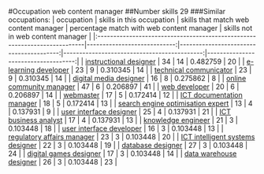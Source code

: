 #Occupation web content manager
##Number skills 29
###Similar occupations:
| occupation                                                                |   skills in this occupation |   skills that match web content manager |   percentage match with web content manager |   skills not in web content manager |
|:--------------------------------------------------------------------------|----------------------------:|----------------------------------------:|--------------------------------------------:|------------------------------------:|
| [instructional designer](instructional_designer.md)                       |                          34 |                                      14 |                                    0.482759 |                                  20 |
| [e-learning developer](e-learning_developer.md)                           |                          23 |                                       9 |                                    0.310345 |                                  14 |
| [technical communicator](technical_communicator.md)                       |                          23 |                                       9 |                                    0.310345 |                                  14 |
| [digital media designer](digital_media_designer.md)                       |                          16 |                                       8 |                                    0.275862 |                                   8 |
| [online community manager](online_community_manager.md)                   |                          47 |                                       6 |                                    0.206897 |                                  41 |
| [web developer](web_developer.md)                                         |                          20 |                                       6 |                                    0.206897 |                                  14 |
| [webmaster](webmaster.md)                                                 |                          17 |                                       5 |                                    0.172414 |                                  12 |
| [ICT documentation manager](ICT_documentation_manager.md)                 |                          18 |                                       5 |                                    0.172414 |                                  13 |
| [search engine optimisation expert](search_engine_optimisation_expert.md) |                          13 |                                       4 |                                    0.137931 |                                   9 |
| [user interface designer](user_interface_designer.md)                     |                          25 |                                       4 |                                    0.137931 |                                  21 |
| [ICT business analyst](ICT_business_analyst.md)                           |                          17 |                                       4 |                                    0.137931 |                                  13 |
| [knowledge engineer](knowledge_engineer.md)                               |                          21 |                                       3 |                                    0.103448 |                                  18 |
| [user interface developer](user_interface_developer.md)                   |                          16 |                                       3 |                                    0.103448 |                                  13 |
| [regulatory affairs manager](regulatory_affairs_manager.md)               |                          23 |                                       3 |                                    0.103448 |                                  20 |
| [ICT intelligent systems designer](ICT_intelligent_systems_designer.md)   |                          22 |                                       3 |                                    0.103448 |                                  19 |
| [database designer](database_designer.md)                                 |                          27 |                                       3 |                                    0.103448 |                                  24 |
| [digital games designer](digital_games_designer.md)                       |                          17 |                                       3 |                                    0.103448 |                                  14 |
| [data warehouse designer](data_warehouse_designer.md)                     |                          26 |                                       3 |                                    0.103448 |                                  23 |
